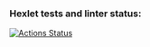### Hexlet tests and linter status:
[![Actions Status](https://github.com/lastZu/java-project-lvl1/workflows/hexlet-check/badge.svg)](https://github.com/lastZu/java-project-lvl1/actions)